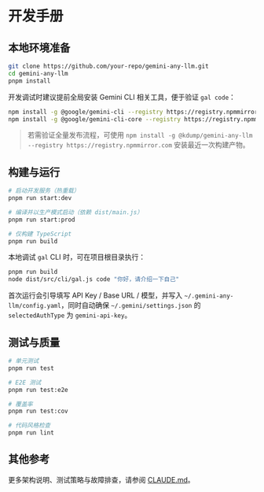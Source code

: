 # 开发手册

## 本地环境准备

```bash
git clone https://github.com/your-repo/gemini-any-llm.git
cd gemini-any-llm
pnpm install
```

开发调试时建议提前全局安装 Gemini CLI 相关工具，便于验证 `gal code`：

```bash
npm install -g @google/gemini-cli --registry https://registry.npmmirror.com
npm install -g @google/gemini-cli-core --registry https://registry.npmmirror.com
```

> 若需验证全量发布流程，可使用 `npm install -g @kdump/gemini-any-llm --registry https://registry.npmmirror.com` 安装最近一次构建产物。

## 构建与运行

```bash
# 启动开发服务（热重载）
pnpm run start:dev

# 编译并以生产模式启动（依赖 dist/main.js）
pnpm run start:prod

# 仅构建 TypeScript
pnpm run build
```

本地调试 `gal` CLI 时，可在项目根目录执行：

```bash
pnpm run build
node dist/src/cli/gal.js code "你好，请介绍一下自己"
```

首次运行会引导填写 API Key / Base URL / 模型，并写入 `~/.gemini-any-llm/config.yaml`，同时自动确保 `~/.gemini/settings.json` 的 `selectedAuthType` 为 `gemini-api-key`。

## 测试与质量

```bash
# 单元测试
pnpm run test

# E2E 测试
pnpm run test:e2e

# 覆盖率
pnpm run test:cov

# 代码风格检查
pnpm run lint
```

## 其他参考

更多架构说明、测试策略与故障排查，请参阅 [CLAUDE.md](./CLAUDE.md)。
